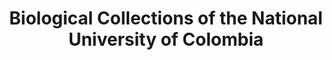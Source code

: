 ---
lang-ref: home
layout: home
title: <strong>Biological Collections of the National University of Colombia</strong>
description: Search portal for the biological collections of the National University.
background: /assets/images/banner_biologicas_ST-(1920).jpg
imageLicense: Universidad Nacional de Colombia
height: 90vh
parallax: true
lang-ref: home
permalink: /en
cta:
  - text: Specimens
    href: /occurrence/search
    isPrimary: true
  - text: Collections
    href: /collection/search
  - text: About
    href: /about
composition:
  - type: heroImage # the block type
  - type: stats
    data: sections.stats
  - type: split
    data: sections.project
---